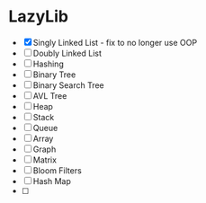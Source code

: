 # LazyLib

- [X] Singly Linked List - fix to no longer use OOP
- [ ] Doubly Linked List
- [ ] Hashing
- [ ] Binary Tree
- [ ] Binary Search Tree
- [ ] AVL Tree
- [ ] Heap
- [ ] Stack
- [ ] Queue
- [ ] Array
- [ ] Graph
- [ ] Matrix
- [ ] Bloom Filters
- [ ] Hash Map
- [ ] 
